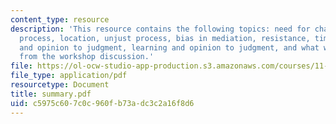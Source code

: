 ```yaml
---
content_type: resource
description: 'This resource contains the following topics: need for change, continuous
  process, location, unjust process, bias in mediation, resistance, time scale, learning
  and opinion to judgment, learning and opinion to judgment, and what was missing
  from the workshop discussion.'
file: https://ol-ocw-studio-app-production.s3.amazonaws.com/courses/11-969-workshop-on-deliberative-democracy-and-dispute-resolution-summer-2005/c5975c607c0c960fb73adc3c2a16f8d6_summary.pdf
file_type: application/pdf
resourcetype: Document
title: summary.pdf
uid: c5975c60-7c0c-960f-b73a-dc3c2a16f8d6
---
```

